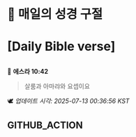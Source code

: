 # 🙏 매일의 성경 구절
# [Daily Bible verse]
##
<!-- START_BIBLE_VERSE -->
📖 **에스라 10:42**
> 살룸과 아마랴와 요셉이요

🕊️ _업데이트 시각: 2025-07-13 00:36:56 KST_
  <!-- END_BIBLE_VERSE -->
## GITHUB_ACTION
